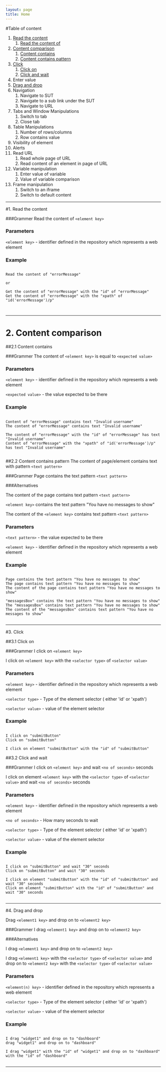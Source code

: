```yaml
---
layout: page
title: Home
---
```


#Table of content

1. [Read the content](#read-the-content)
    1. [Read the content of](#read-the-content-of)
2. [Content comparison](#content-comparison)
    1. [Content contains](#content-contains)
    2. [Content contains pattern](#content-contains-pattern)
3. [Click](#click)
    1. [Click on](#click-on)
    2. [Click and wait](#click-and-wait)
5. Enter value
4. [Drag and drop](#drag-and-drop)
6. Navigation
    1. Navigate to SUT
    2. Navigate to a sub link under the SUT
    3. Navigate to URL
7. Tabs and Window Manipulations
    1. Switch to tab
    2. Close tab
8. Table Manipulations
    1. Number of rows/columns
    2. Row contains value
9. Visibility  of element
10. Alerts
11. Read URL
    1. Read whole page of URL
    2. Read content of an element in page of URL
12. Variable manipulation
    1. Enter value of variable
    2. Value of variable comparison
13. Frame manipulation
    1. Switch to an iframe
    2. Switch to default content

---

#1. Read the content

###Grammer
Read the content of `<element key>`

### Parameters  
`<element key>` - identifier defined in the repository which  represents a web element

### Example

<pre><code class="language-gherkin">
Read the content of "errorMessage"

or

Get the content of "errorMessage" with the "id" of "errorMessage"
Get the content of "errorMessage" with the "xpath" of "id('errorMessage')/p"

 </code></pre>

 ---


# 2. Content comparison

##2.1 Content contains

###Grammer
The content of `<element key>` is equal to `<expected value>`

### Parameters  
`<element key>` - identifier defined in the repository which  represents a web element

`<expected value>` - the value expected to be there

### Example

<pre><code class="language-gherkin">
Content of "errorMessage" contains text "Invalid username"
The content of "errorMessage" contains text "Invalid username"

The content of "errorMessage" with the "id" of "errorMessage" has text "Invalid username"
Content of "errorMessage" with the "xpath" of "id('errorMessage')/p" has text "Invalid username"
 </code></pre>

##2.2 Content contains pattern
The content of page/element contains text with pattern `<text pattern>`

###Grammer
Page contains the text pattern `<text pattern>`

###Alternatives

The content of the page contains text pattern  `<text pattern>`

`<element key>` contains the text pattern "You have no messages to show"

The content of the `<element key>` contains text pattern `<text pattern>`

### Parameters  

`<text pattern>` - the value expected to be there

`<element key>` - identifier defined in the repository which  represents a web element

### Example
<pre><code class="language-gherkin">
Page contains the text pattern "You have no messages to show"
The page contains text pattern "You have no messages to show"
The content of the page contains text pattern "You have no messages to show"

"messagesBox" contains the text pattern "You have no messages to show"
The "messagesBox" contains text pattern "You have no messages to show"
The content of the "messagesBox" contains text pattern "You have no messages to show"
 </code></pre>

---

#3. Click

##3.1 Click on

###Grammer
I click on `<element key>`

I click on `<element key>` with the `<selector type>` of `<selector value>`

### Parameters  

`<element key>` - identifier defined in the repository which  represents a web element

`<selector type>` - Type of the element selector ( either 'id' or 'xpath')

`<selector value>` - value of the element selector

### Example
<pre><code class="language-gherkin">
I click on "submitButton"
Click on "submitButton"

I click on element "submitButton" with the "id" of "submitButton"
</code></pre>




##3.2 Click and wait

###Grammer
I click on `<element key>` and wait `<no of seconds>` seconds

I click on element `<element key>` with the `<selector type>` of `<selector value>` and wait `<no of seconds>` seconds

### Parameters  

`<element key>` - identifier defined in the repository which  represents a web element

`<no of seconds>` - How many seconds to wait

`<selector type>` - Type of the element selector ( either 'id' or 'xpath')

`<selector value>` - value of the element selector


### Example
<pre><code class="language-gherkin">
I click on "submitButton" and wait "30" seconds
Click on "submitButton" and wait "30" seconds

I click on element "submitButton" with the "id" of "submitButton" and wait "30" seconds
Click on element "submitButton" with the "id" of "submitButton" and wait "30" seconds
 </code></pre>

 ---

#4. Drag and drop

Drag `<element1 key>` and drop on to `<element2 key>`

###Grammer
I drag `<element1 key>` and drop on to `<element2 key>`

###Alternatives

I drag `<element1 key>` and drop on to `<element2 key>`

I drag `<element1 key>` with the `<selector type>` of `<selector value>` and drop on to `<element2 key>` with the `<selector type>` of `<selector value>`

### Parameters  

`<element(n) key>` - identifier defined in the repository which  represents a web element

`<selector type>` - Type of the element selector ( either 'id' or 'xpath')

`<selector value>` - value of the element selector

### Example
<pre><code class="language-gherkin">
I drag "widget1" and drop on to "dashboard"
drag "widget1" and drop on to "dashboard"

I drag "widget1" with the "id" of "widget1" and drop on to "dashboard" with the "id" of "dashboard"
 </code></pre>

 ---
